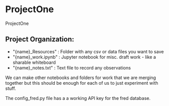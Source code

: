# ProjectOne
ProjectOne

## Project Organization:
- "{name}_Resources" : Folder with any csv or data files you want to save
- "{name}_work.ipynb" : Jupyter notebook for misc. draft work - like a sharable whiteboard
- "{name}_notes.txt" : Text file to record any observations 

We can make other notebooks and folders for work that we are merging together but this should be enough for each of us to just experiment with stuff.

The config_fred.py file has a a working API key for the fred database.
